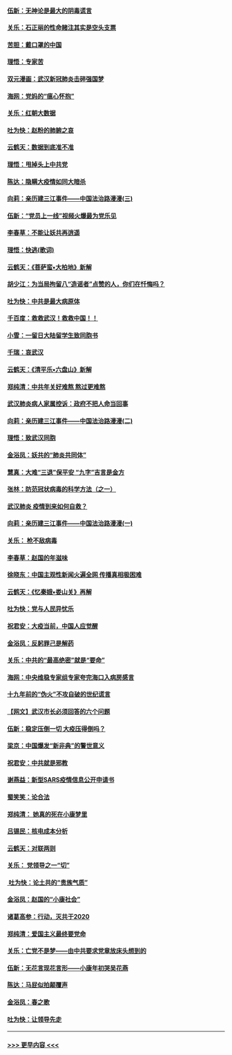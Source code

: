 #### [伍新：无神论是最大的阴毒谎言](../pages/nsc993/n11846129.md?t=02061102) 
#### [关乐：石正丽的性命赌注其实是空头支票](../pages/nsc993/n11846109.md?t=02061102) 
#### [苦胆：戴口罩的中国](../pages/nsc993/n11845576.md?t=02061102) 
#### [理悟：专家苦](../pages/nsc993/n11845564.md?t=02061102) 
#### [双元漫画：武汉新冠肺炎击碎强国梦](../pages/nsc993/n11843320.md?t=02061102) 
#### [海网：党妈的“瘟心怀抱”](../pages/nsc993/n11840740.md?t=02061102) 
#### [关乐：红朝大数据](../pages/nsc993/n11840675.md?t=02061102) 
#### [吐为快：赵粉的肺腑之哀](../pages/nsc993/n11840618.md?t=02061102) 
#### [云鹤天：数据到底准不准](../pages/nsc993/n11840325.md?t=02061102) 
#### [理悟：甩掉头上中共党](../pages/nsc993/n11838826.md?t=02061102) 
#### [陈达：隐瞒大疫情如同大暗杀](../pages/nsc993/n11838771.md?t=02061102) 
#### [向莉：亲历建三江事件——中国法治路漫漫(三)](../pages/nsc993/n11831825.md?t=02061102) 
#### [伍新：“党员上一线”视频火爆最为党乐见](../pages/nsc993/n11838200.md?t=02061102) 
#### [李春草：不能让妖共再逍遥](../pages/nsc993/n11838102.md?t=02061102) 
#### [理悟：快逃(歌词)](../pages/nsc993/n11838083.md?t=02061102) 
#### [云鹤天：《菩萨蛮▪大柏地》新解](../pages/nsc993/n11838059.md?t=02061102) 
#### [胡少江：为当局拘留八“造谣者”点赞的人，你们在忏悔吗？](../pages/nsc993/n11836801.md?t=02061102) 
#### [吐为快：中共是最大病原体](../pages/nsc993/n11836748.md?t=02061102) 
#### [千百度：救救武汉！救救中国！！](../pages/nsc993/n11836145.md?t=02061102) 
#### [小雪：一留日大陆留学生致同胞书](../pages/nsc993/n11834624.md?t=02061102) 
#### [千瑞：哀武汉](../pages/nsc993/n11833647.md?t=02061102) 
#### [云鹤天：《清平乐▪六盘山》新解](../pages/nsc993/n11833611.md?t=02061102) 
#### [郑纯清：中共年关好难熬 熬过更难熬](../pages/nsc993/n11833489.md?t=02061102) 
#### [武汉肺炎病人家属控诉：政府不把人命当回事](../pages/nsc993/n11833205.md?t=02061102) 
#### [向莉：亲历建三江事件——中国法治路漫漫(二)](../pages/nsc993/n11829102.md?t=02061102) 
#### [理悟：致武汉同胞](../pages/nsc993/n11831522.md?t=02061102) 
#### [金浴凤：妖共的“肺炎共同体”](../pages/nsc993/n11829448.md?t=02061102) 
#### [慧真：大难“三退”保平安 “九字”吉言是金方](../pages/nsc993/n11829501.md?t=02061102) 
#### [张林：防范冠状病毒的科学方法（之一）](../pages/nsc993/n11828618.md?t=02061102) 
#### [武汉肺炎 疫情到来如何自救？](../pages/nsc993/n11827632.md?t=02061102) 
#### [向莉：亲历建三江事件——中国法治路漫漫(一)](../pages/nsc993/n11827190.md?t=02061102) 
#### [关乐： 枪不敌病毒](../pages/nsc993/n11826746.md?t=02061102) 
#### [李春草：赵国的年滋味](../pages/nsc993/n11826321.md?t=02061102) 
#### [徐晓东：中国主观性新闻火遍全网 传播真相极困难](../pages/nsc993/n11826508.md?t=02061102) 
#### [云鹤天：《忆秦娥▪娄山关》再解](../pages/nsc993/n11824682.md?t=02061102) 
#### [吐为快：党与人民异忧乐](../pages/nsc993/n11824660.md?t=02061102) 
#### [祝君安：大疫当前，中国人应觉醒](../pages/nsc993/n11821946.md?t=02061102) 
#### [金浴凤：反躬罪己是解药](../pages/nsc993/n11820280.md?t=02061102) 
#### [关乐：中共的“最高绝密”就是“要命”](../pages/nsc993/n11816946.md?t=02061102) 
#### [海网：中央维稳专家组专家夸完海口入病房感言](../pages/nsc993/n11815138.md?t=02061102) 
#### [十九年前的“伪火”不攻自破的世纪谎言](../pages/nsc993/n11813238.md?t=02061102) 
#### [【网文】武汉市长必须回答的六个问题](../pages/nsc993/n11813848.md?t=02061102) 
#### [伍新：稳定压倒一切 大疫压得倒吗？](../pages/nsc993/n11812634.md?t=02061102) 
#### [梁京：中国爆发“新非典”的警世意义](../pages/nsc993/n11812554.md?t=02061102) 
#### [祝君安：中共就是邪教](../pages/nsc993/n11812431.md?t=02061102) 
#### [谢燕益：新型SARS疫情信息公开申请书](../pages/nsc993/n11808840.md?t=02061102) 
#### [蜀笑笑：论合法](../pages/nsc993/n11808064.md?t=02061102) 
#### [郑纯清： 她真的死在小康梦里](../pages/nsc993/n11806623.md?t=02061102) 
#### [吕锡民：核电成本分析](../pages/nsc993/n11806284.md?t=02061102) 
#### [云鹤天：对联两则](../pages/nsc993/n11805957.md?t=02061102) 
#### [关乐： 党领导之一“切”](../pages/nsc993/n11804505.md?t=02061102) 
#### [ 吐为快：论土共的“贵族气质”](../pages/nsc993/n11804490.md?t=02061102) 
#### [金浴凤：赵国的“小康社会”](../pages/nsc993/n11804452.md?t=02061102) 
#### [诸葛高参：行动，灭共于2020](../pages/nsc993/n11804120.md?t=02061102) 
#### [郑纯清：爱国主义最终要党命](../pages/nsc993/n11802197.md?t=02061102) 
#### [关乐：亡党不是梦——由中共要求党章放床头想到的](../pages/nsc993/n11802156.md?t=02061102) 
#### [伍新：无花言现花言形——小康年初哭吴花燕](../pages/nsc993/n11800044.md?t=02061102) 
#### [陈达：马屁似拍颠覆声](../pages/nsc993/n11800010.md?t=02061102) 
#### [金浴凤：春之歌](../pages/nsc993/n11797687.md?t=02061102) 
#### [吐为快：让领导先走](../pages/nsc993/n11797512.md?t=02061102) 

----
#### [ >>> 更早内容 <<< ](../indexes/nsc993-earlier.md)
